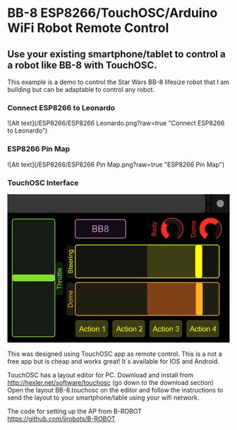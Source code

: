 # BB-8 ESP8266/TouchOSC/Arduino WiFi Robot Remote Control

## Use your existing smartphone/tablet to control a a robot like BB-8 with TouchOSC.

This example is a demo to control the Star Wars BB-8 lifesize robot that I am building but can be adaptable to control any robot.

### Connect ESP8266 to Leonardo
![Alt text](/ESP8266/ESP8266 Leonardo.png?raw=true "Connect ESP8266 to Leonardo")

### ESP8266 Pin Map
![Alt text](/ESP8266/ESP8266 Pin Map.png?raw=true "ESP8266 Pin Map")

### TouchOSC Interface
![Alt text](/TouchOSC/preview.png?raw=true "TouchOSC Interface")

This was designed using TouchOSC app as remote control. This is a not a free app but is cheap and works great! It´s available for IOS and Android.

TouchOSC has a layout editor for PC. Download and install from http://hexler.net/software/touchosc (go down to the download section)
Open the layout BB-8.touchosc on the editor and follow the instructions to send the layout to your smartphone/table using your wifi network.

The code for setting up the AP from B-ROBOT https://github.com/jjrobots/B-ROBOT

